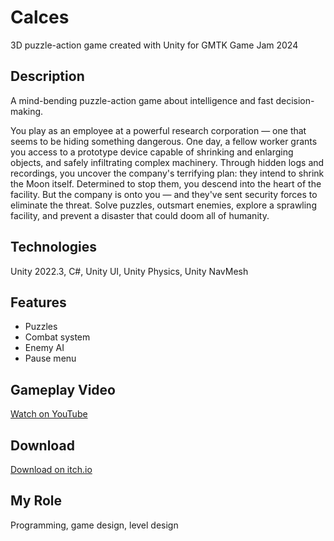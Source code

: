 # Calces
3D puzzle-action game created with Unity for GMTK Game Jam 2024

## Description
A mind-bending puzzle-action game about intelligence and fast decision-making.

You play as an employee at a powerful research corporation — one that seems to be hiding something dangerous. One day, a fellow worker grants you access to a prototype device capable of shrinking and enlarging objects, and safely infiltrating complex machinery. Through hidden logs and recordings, you uncover the company's terrifying plan: they intend to shrink the Moon itself. Determined to stop them, you descend into the heart of the facility. But the company is onto you — and they've sent security forces to eliminate the threat. Solve puzzles, outsmart enemies, explore a sprawling facility, and prevent a disaster that could doom all of humanity.

## Technologies
Unity 2022.3, C#, Unity UI, Unity Physics, Unity NavMesh

## Features
- Puzzles
- Combat system
- Enemy AI
- Pause menu

## Gameplay Video
[Watch on YouTube](https://youtu.be/Bu9VZO-aeTo)

## Download
[Download on itch.io](https://d1spercia.itch.io/calces)

## My Role
Programming, game design, level design
